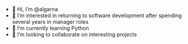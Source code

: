 - 👋 Hi, I’m @algarna
- 👀 I’m interested in returning to software development after spending several years in manager roles
- 🌱 I’m currently learning Python
- 💞️ I’m looking to collaborate on interesting projects
<!---
- 📫 How to reach me ...
--->

<!---
algarna/algarna is a ✨ special ✨ repository because its `README.md` (this file) appears on your GitHub profile.
You can click the Preview link to take a look at your changes.
--->
